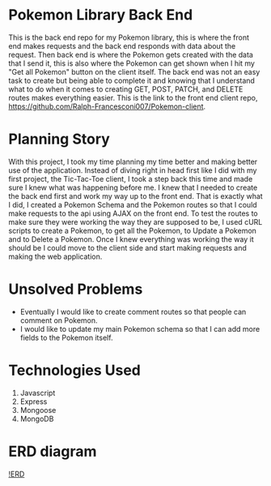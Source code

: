 # Pokemon Library Back End
This is the back end repo for my Pokemon library, this is where the front end makes requests and the back end responds with data about the request. Then back end is where the Pokemon gets created with the data that I send it, this is also where the Pokemon can get shown when I hit my "Get all Pokemon" button on the client itself. The back end was not an easy task to create but being able to complete it and knowing that I understand what to do when it comes to creating GET, POST, PATCH, and DELETE routes makes everything easier. This is the link to the front end client repo, https://github.com/Ralph-Francesconi007/Pokemon-client.

# Planning Story
With this project, I took my time planning my time better and making better use of the application. Instead of diving right in head first like I did with my first project, the Tic-Tac-Toe client, I took a step back this time and made sure I knew what was happening before me. I knew that I needed to create the back end first and work my way up to the front end. That is exactly what I did, I created a Pokemon Schema and the Pokemon routes so that I could make requests to the api using AJAX on the front end. To test the routes to make sure they were working the way they are supposed to be, I used cURL scripts to create a Pokemon, to get all the Pokemon, to Update a Pokemon and to Delete a Pokemon. Once I knew everything was working the way it should be I could move to the client side and start making requests and making the web application.

# Unsolved Problems
  - Eventually I would like to create comment routes so that people can comment on Pokemon.
  - I would like to update my main Pokemon schema so that I can add more fields to the Pokemon itself.

# Technologies Used
1. Javascript
2. Express
3. Mongoose
4. MongoDB

# ERD diagram
[!ERD](https://i.imgur.com/1aTzYpS.jpg)

